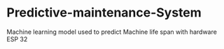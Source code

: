 # Predictive-maintenance-System
Machine learning model used to predict Machine life span with hardware ESP 32
